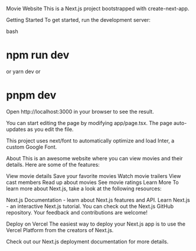 
Movie Website
This is a Next.js project bootstrapped with create-next-app.

Getting Started
To get started, run the development server:

bash

# npm run dev
 or
yarn dev
 or
# pnpm dev
Open http://localhost:3000 in your browser to see the result.

You can start editing the page by modifying app/page.tsx. The page auto-updates as you edit the file.

This project uses next/font to automatically optimize and load Inter, a custom Google Font.

About
This is an awesome website where you can view movies and their details. Here are some of the features:

View movie details
Save your favorite movies
Watch movie trailers
View cast members
Read up about movies
See movie ratings
Learn More
To learn more about Next.js, take a look at the following resources:

Next.js Documentation - learn about Next.js features and API.
Learn Next.js - an interactive Next.js tutorial.
You can check out the Next.js GitHub repository. Your feedback and contributions are welcome!

Deploy on Vercel
The easiest way to deploy your Next.js app is to use the Vercel Platform from the creators of Next.js.

Check out our Next.js deployment documentation for more details.
